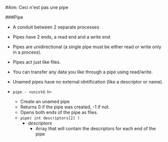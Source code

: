 #Aim: Ceci n'est pas une pipe

###Pipe
- A conduit between 2 separate processes
- Pipes have 2 ends, a read end and a write end
- Pipes are unidirectional (a single pipe must be either read or write only in a process).
- Pipes act just like files.
- You can transfer any data you like through a pipe using read/write.
- Unamed pipes have no external idntification (like a descriptor or name).

- `pipe - <unistd.h>`
  - Create an unamed pipe
  - Returns 0 if the pipe was created, -1 if not.
  - Opens both ends of the pipe as files.
  - `pipe( int descriptors[2] )`
	- _descriptors_
	  - Array that will contain the descriptors for each end of the pipe


